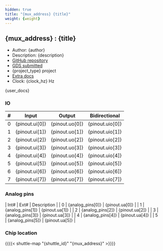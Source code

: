 ```yaml
---
hidden: true
title: "{mux_address} {title}"
weight: {weight}
---
```


## {mux_address} : {title}

* Author: {author}
* Description: {description}
* [GitHub repository]({git_url})
* [GDS submitted]({git_action})
* {project_type} project
* [Extra docs]({doc_link})
* Clock: {clock_hz} Hz

{user_docs}

### IO

| # | Input          | Output         | Bidirectional   |
| - | -------------- | -------------- | --------------- |
| 0 | {pinout.ui[0]} | {pinout.uo[0]} | {pinout.uio[0]} |
| 1 | {pinout.ui[1]} | {pinout.uo[1]} | {pinout.uio[1]} |
| 2 | {pinout.ui[2]} | {pinout.uo[2]} | {pinout.uio[2]} |
| 3 | {pinout.ui[3]} | {pinout.uo[3]} | {pinout.uio[3]} |
| 4 | {pinout.ui[4]} | {pinout.uo[4]} | {pinout.uio[4]} |
| 5 | {pinout.ui[5]} | {pinout.uo[5]} | {pinout.uio[5]} |
| 6 | {pinout.ui[6]} | {pinout.uo[6]} | {pinout.uio[6]} |
| 7 | {pinout.ui[7]} | {pinout.uo[7]} | {pinout.uio[7]} |

### Analog pins

| Int# | Ext#             | Description                 |
| 0    | {analog_pins[0]} | {pinout.ua[0]}              |
| 1    | {analog_pins[1]} | {pinout.ua[1]}              |
| 2    | {analog_pins[2]} | {pinout.ua[2]}              |
| 3    | {analog_pins[3]} | {pinout.ua[3]}              |
| 4    | {analog_pins[4]} | {pinout.ua[4]}              |
| 5    | {analog_pins[5]} | {pinout.ua[5]}              |

### Chip location

{{{{< shuttle-map "{shuttle_id}" "{mux_address}" >}}}}
